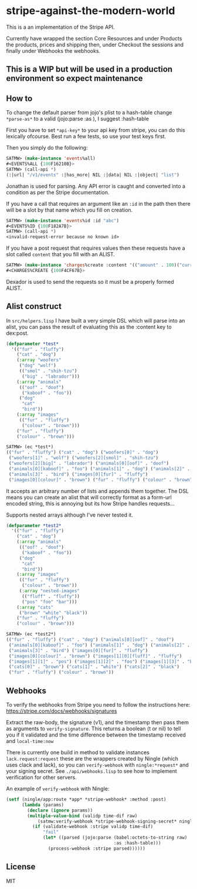 # stripe-against-the-modern-world

This is a an implementation of the Stripe API. 

Currently have wrapped the section Core Resources and under Products the products, prices and shipping then, under Checkout the sessions and finally under Webhooks the webhooks. 

## This is a WIP but will be used in a production environment so expect maintenance




## How to 
To change the default parser from jojo's plist to a hash-table change `*parse-as*` to 
a valid (jojo:parse <content> :as <key>), I suggest :hash-table


First you have to set `*api-key*` to your api key from stripe, you can do this lexically ofcourse. Best run a few tests, so use your test keys first.

Then you simply do the following:

```lisp 
SATMW> (make-instance 'events%all)
#<EVENTS%ALL {100F16210B}>
SATMW> (call-api *)
(:|url| "/v1/events" :|has_more| NIL :|data| NIL :|object| "list")
```
Jonathan is used for parsing. 
Any API error is caught and converted into a condition as per the Stripe documentation. 

If you have a call that requires an argument like an `:id` in the path then there will be a slot by that name which you fill on creation.

```lisp
SATMW> (make-instance 'events%id :id "abc")
#<EVENTS%ID {100F182A7B}>
SATMW> (call-api *)
<invalid-request-error because no known id>
```
If you have a post request that requires values then these requests have a slot called `content` that you fill with an ALIST.
```lisp
SATMW> (make-instance 'charges%create :content '(("amount" . 100)("currency" . "gbp")("source" . "abc")))
#<CHARGES%CREATE {100F4CF67B}>
```
Dexador is used to send the requests so it must be a properly formed ALIST.

## Alist construct
In `src/helpers.lisp` I have built a very simple DSL which will parse into an alist, you can pass the result of evaluating this as the :content key to dex:post. 
```lisp
(defparameter *test* 
  '(("fur" . "fluffy")
    ("cat" . "dog")
    (:array "woofers"
     ("dog" "wolf")
     (("smol" . "shih-tzu")
      ("big" . "labrador")))
    (:array "animals"
     (("oof" . "doof")
      ("kaboof" . "foo"))
     ("dog"
      "cat"
      "bird"))
    (:array "images"
     (("fur" . "fluffy")
      ("colour" . "brown")))
    ("fur" . "fluffy")
    ("colour" . "brown")))

SATMW> (ec *test*)
(("fur" . "fluffy") ("cat" . "dog") ("woofers[0]" . "dog")
 ("woofers[1]" . "wolf") ("woofers[2][smol]" . "shih-tzu")
 ("woofers[2][big]" . "labrador") ("animals[0][oof]" . "doof")
 ("animals[0][kaboof]" . "foo") ("animals[1]" . "dog") ("animals[2]" . "cat")
 ("animals[3]" . "bird") ("images[0][fur]" . "fluffy")
 ("images[0][colour]" . "brown") ("fur" . "fluffy") ("colour" . "brown"))
 ```
 It accepts an arbitrary number of lists and appends them together. 
 The DSL means you can create an alist that will correctly format as a form-url encoded string, this is annoying but its how Stripe handles requests...
 
Supports nested arrays although I've never tested it.
```lisp
(defparameter *test2* 
  '(("fur" . "fluffy")
    ("cat" . "dog")
    (:array "animals"
     (("oof" . "doof")
      ("kaboof" . "foo"))
     ("dog"
      "cat"
      "bird"))
    (:array "images"
     (("fur" . "fluffy")
      ("colour" . "brown"))
     (:array "nested-images"
      (("fluff" . "fluffy"))
      ("pos" "foo" "bar")))
    (:array "cats"
     ("brown" "white" "black"))
    ("fur" . "fluffy")
    ("colour" . "brown")))

SATMW> (ec *test2*)
(("fur" . "fluffy") ("cat" . "dog") ("animals[0][oof]" . "doof")
 ("animals[0][kaboof]" . "foo") ("animals[1]" . "dog") ("animals[2]" . "cat")
 ("animals[3]" . "bird") ("images[0][fur]" . "fluffy")
 ("images[0][colour]" . "brown") ("images[1][0][fluff]" . "fluffy")
 ("images[1][1]" . "pos") ("images[1][2]" . "foo") ("images[1][3]" . "bar")
 ("cats[0]" . "brown") ("cats[1]" . "white") ("cats[2]" . "black")
 ("fur" . "fluffy") ("colour" . "brown"))
```

## Webhooks

To verify the webhooks from Stripe you need to follow the instructions here:
https://stripe.com/docs/webhooks/signatures

Extract the raw-body, the signature (v1), and the timestamp then 
pass them as arguments to `verify-signature`. This returns a boolean (t or nil) 
to tell you if it validated and the time difference between the timestamp received 
and `local-time:now`

There is currently one build in method to validate instances `lack.request:request`
these are the wrappers created by Ningle (which uses clack and lack), so you can `verify-webhook` with `ningle:*request*` and your signing secret. See `./api/webhooks.lisp` to see how to implement verification for other servers.

An example of `verify-webhook` with Ningle:
```lisp
(setf (ningle/app:route *app* *stripe-webhook* :method :post)
      (lambda (params)
        (declare (ignore params))
        (multiple-value-bind (validp time-dif raw)
            (satmw:verify-webhook *stripe-webhook-signing-secret* ningle:*request*)
          (if (validate-webhook :stripe validp time-dif)
              "fail"
              (let* ((parsed (jojo:parse (babel:octets-to-string raw)
                                         :as :hash-table)))
                (process-webhook :stripe parsed))))))
```


## License

MIT


